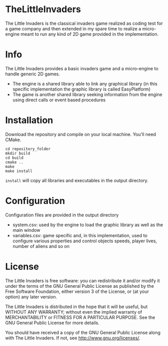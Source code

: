 TheLittleInvaders
=================

The Little Invaders is the classical invaders game realized as coding test for a game company and then extended in my spare time to realize a micro-engine meant to run any kind of 2D game provided in the implementation.

Info
====

The Little Invaders provides a basic invaders game and a micro-engine to handle generic 2D games.
- The engine is a shared library able to link any graphical library (in this specific implementation the graphic library is called EasyPlatform)
- The game is another shared library seeking information from the engine using direct calls or event based procedures

Installation
============

Download the repository and compile on your local machine. You'll need CMake.
```
cd repository_folder
mkdir build
cd build
cmake ..
make
make install
```

`install` will copy all libraries and executables in the output directory.

Configuration
=============

Configuration files are provided in the output directory
* system.csv: used by the engine to load the graphic library as well as the main window
* variables.csv: game specific and, in this implementation, used to configure various properties and control objects speeds, player lives, number of aliens and so on

License
=======

The Little Invaders is free software: you can redistribute it and/or modify
it under the terms of the GNU General Public License as published by
the Free Software Foundation, either version 3 of the License, or
(at your option) any later version.

The Little Invaders is distributed in the hope that it will be useful,
but WITHOUT ANY WARRANTY; without even the implied warranty of
MERCHANTABILITY or FITNESS FOR A PARTICULAR PURPOSE.  See the
GNU General Public License for more details.

You should have received a copy of the GNU General Public License
along with The Little Invaders.  If not, see <http://www.gnu.org/licenses/>.
